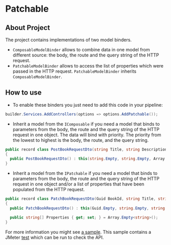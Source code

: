 # Patchable

## About Project
The project contains implementations of two model binders.
- `ComposableModelBinder` allows to combine data in one model from different source: the body, the route and the query string of the HTTP request.
- `PatchableModelBinder` allows to access the list of properties which were passed in the HTTP request. `PatchableModelBinder` inherits `ComposableModelBinder`.

## How to use
- To enable these binders you just need to add this code in your pipeline:
```csharp
builder.Services.AddControllers(options => options.AddPatchable());
```
- Inherit a model from the `IComposable` if you need a model that binds to parameters from the body, the route and the query string of the HTTP request in one object. The data will bind with priority. The priority from the lowest to highest is the body, the route, and the query string.
```csharp
public record class PostBookRequestDto(string Title, string Description, string[] Authors) : IComposable
{
  public PostBookRequestDto() : this(string.Empty, string.Empty, Array.Empty<string>()) { }
}
```
- Inherit a model from the `IPatchable` if you need a model that binds to parameters from the body, the route and the query string of the HTTP request in one object and/or a list of properties that have been populated from the HTTP request.
```csharp
public record class PatchBookRequestDto(Guid BookId, string Title, string Description, string[] Authors) : IPatchable
{
  public PatchBookRequestDto() : this(Guid.Empty, string.Empty, string.Empty, Array.Empty<string>()) { }

  public string[] Properties { get; set; } = Array.Empty<string>();
}
```

For more information you might see [a sample](https://github.com/dennisshevtsov/patchable/tree/main/sample/Patchable.Sample). This sample contains a JMeter [test](https://github.com/dennisshevtsov/patchable/blob/main/sample/Patchable.Sample/Test/api-test.jmx) which can be run to check the API.
